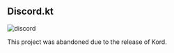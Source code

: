 ## Discord.kt

![[discord]](https://discordapp.com/api/guilds/763130278616629308/widget.png)

[discord]: https://discord.com/invite/QbEswJ

This project was abandoned due to the release of Kord.
